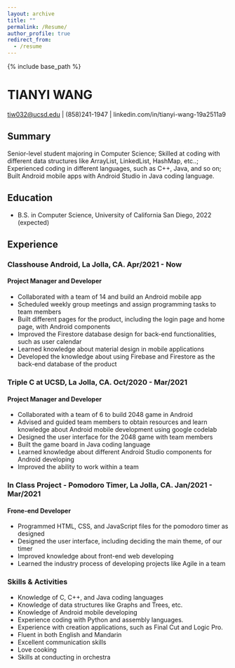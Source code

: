 ```yaml
---
layout: archive
title: ""
permalink: /Resume/
author_profile: true
redirect_from:
  - /resume
---
```


{% include base_path %}

# TIANYI WANG 
tiw032@ucsd.edu | (858)241-1947 | linkedin.com/in/tianyi-wang-19a2511a9

## Summary 

Senior-level student majoring in Computer Science; Skilled at coding with different data structures like ArrayList, LinkedList, 
HashMap, etc..; Experienced coding in different languages, such as C++, Java, and so on; Built Android mobile apps with 
Android Studio in Java coding language.

## Education 
* B.S. in Computer Science, University of California San Diego, 2022 (expected)

## Experience 
### **Classhouse Android**, La Jolla, CA. Apr/2021 - Now
#### Project Manager and Developer
  * Collaborated with a team of 14 and build an Android mobile app
  * Scheduled weekly group meetings and assign programming tasks to team members
  * Built different pages for the product, including the login page and home page, with Android components
  * Improved the Firestore database design for back-end functionalities, such as user calendar
  * Learned knowledge about material design in mobile applications
  * Developed the knowledge about using Firebase and Firestore as the back-end database of the product

### **Triple C at UCSD**, La Jolla, CA. Oct/2020 - Mar/2021
#### Project Manager and Developer
  * Collaborated with a team of 6 to build 2048 game in Android
  * Advised and guided team members to obtain resources and learn knowledge about Android mobile development using google codelab
  * Designed the user interface for the 2048 game with team members
  * Built the game board in Java coding language
  * Learned knowledge about different Android Studio components for Android developing
  * Improved the ability to work within a team

### **In Class Project - Pomodoro Timer**, La Jolla, CA. Jan/2021 - Mar/2021
#### Frone-end Developer
  * Programmed HTML, CSS, and JavaScript files for the pomodoro timer as designed
  * Designed the user interface, including deciding the main theme, of our timer
  * Improved knowledge about front-end web developing
  * Learned the industry process of developing projects like Agile in a team
  
### Skills & Activities
* Knowledge of C, C++, and Java coding languages
* Knowledge of data structures like Graphs and Trees, etc.
* Knowledge of Android mobile developing
* Experience coding with Python and assembly languages.
* Experience with creation applications, such as Final Cut and Logic Pro.
* Fluent in both English and Mandarin
* Excellent communication skills
* Love cooking
* Skills at conducting in orchestra

